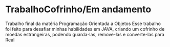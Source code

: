 # TrabalhoCofrinho/Em andamento
Trabalho final da matéria Programação Orientada a Objetos 
Esse trabalho foi feito para desafiar minhas habilidades em JAVA, criando um cofrinho de moedas estrangeiras, podendo guarda-las, remove-las e converte-las para Real
